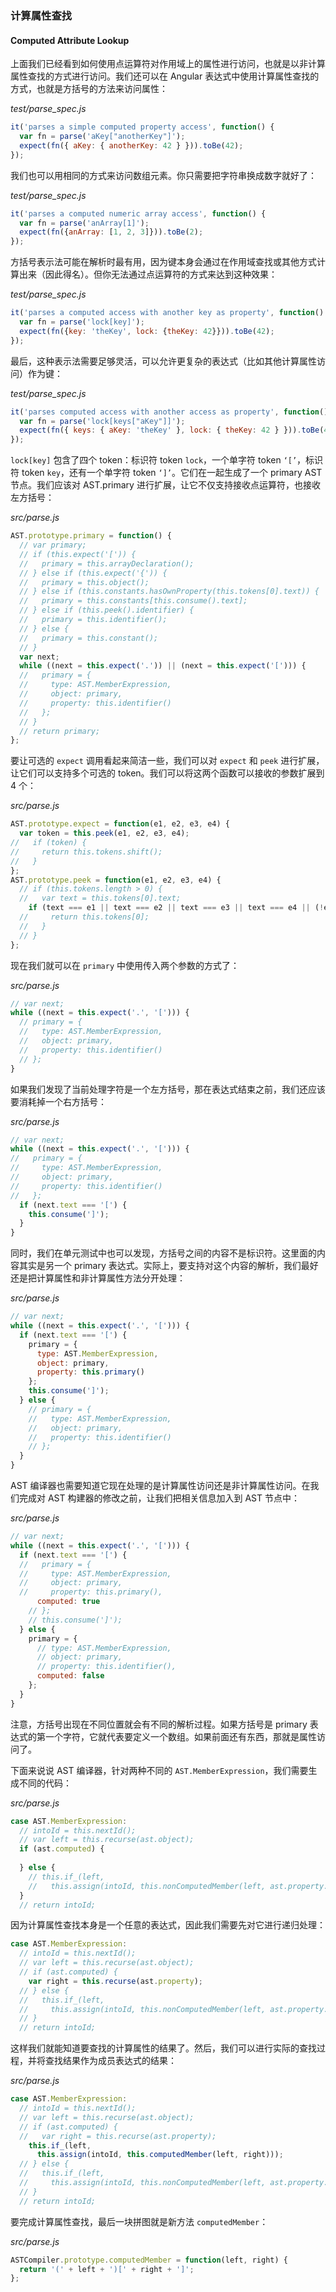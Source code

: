 ### 计算属性查找
#### Computed Attribute Lookup

上面我们已经看到如何使用点运算符对作用域上的属性进行访问，也就是以非计算属性查找的方式进行访问。我们还可以在 Angular 表达式中使用计算属性查找的方式，也就是方括号的方法来访问属性：

_test/parse_spec.js_

```js
it('parses a simple computed property access', function() {
  var fn = parse('aKey["anotherKey"]');
  expect(fn({ aKey: { anotherKey: 42 } })).toBe(42);
});
```

我们也可以用相同的方式来访问数组元素。你只需要把字符串换成数字就好了：

_test/parse_spec.js_

```js
it('parses a computed numeric array access', function() { 
  var fn = parse('anArray[1]');
  expect(fn({anArray: [1, 2, 3]})).toBe(2);
});
```

方括号表示法可能在解析时最有用，因为键本身会通过在作用域查找或其他方式计算出来（因此得名）。但你无法通过点运算符的方式来达到这种效果：

_test/parse_spec.js_

```js
it('parses a computed access with another key as property', function() { 
  var fn = parse('lock[key]');
  expect(fn({key: 'theKey', lock: {theKey: 42}})).toBe(42);
});
```

最后，这种表示法需要足够灵活，可以允许更复杂的表达式（比如其他计算属性访问）作为键：

_test/parse_spec.js_

```js
it('parses computed access with another access as property', function() {
  var fn = parse('lock[keys["aKey"]]');
  expect(fn({ keys: { aKey: 'theKey' }, lock: { theKey: 42 } })).toBe(42);
});
```

`lock[key]` 包含了四个 token：标识符 token `lock`，一个单字符 token `‘[’`，标识符 token `key`，还有一个单字符 token `‘]’`。它们在一起生成了一个 primary AST 节点。我们应该对 AST.primary 进行扩展，让它不仅支持接收点运算符，也接收左方括号：

_src/parse.js_

```js
AST.prototype.primary = function() {
  // var primary;
  // if (this.expect('[')) {
  //   primary = this.arrayDeclaration();
  // } else if (this.expect('{')) {
  //   primary = this.object();
  // } else if (this.constants.hasOwnProperty(this.tokens[0].text)) {
  //   primary = this.constants[this.consume().text];
  // } else if (this.peek().identifier) {
  //   primary = this.identifier();
  // } else {
  //   primary = this.constant();
  // }
  var next;
  while ((next = this.expect('.')) || (next = this.expect('['))) {
  //   primary = {
  //     type: AST.MemberExpression,
  //     object: primary,
  //     property: this.identifier()
  //   };
  // }
  // return primary;
};
```

要让可选的 `expect` 调用看起来简洁一些，我们可以对 `expect` 和 `peek` 进行扩展，让它们可以支持多个可选的 token。我们可以将这两个函数可以接收的参数扩展到 4 个：

_src/parse.js_

```js
AST.prototype.expect = function(e1, e2, e3, e4) {
  var token = this.peek(e1, e2, e3, e4);
//   if (token) {
//     return this.tokens.shift();
//   }
};
AST.prototype.peek = function(e1, e2, e3, e4) {
  // if (this.tokens.length > 0) {
  //   var text = this.tokens[0].text;
    if (text === e1 || text === e2 || text === e3 || text === e4 || (!e1 && !e2 && !e3 && !e4)) {
  //     return this.tokens[0];
  //   }
  // }
};
```

现在我们就可以在 `primary` 中使用传入两个参数的方式了：

_src/parse.js_

```js
// var next;
while ((next = this.expect('.', '['))) {
  // primary = {
  //   type: AST.MemberExpression,
  //   object: primary,
  //   property: this.identifier()
  // };
}
```

如果我们发现了当前处理字符是一个左方括号，那在表达式结束之前，我们还应该要消耗掉一个右方括号：

_src/parse.js_

```js
// var next;
while ((next = this.expect('.', '['))) {
//   primary = {
//     type: AST.MemberExpression,
//     object: primary,
//     property: this.identifier()
//   };
  if (next.text === '[') {
    this.consume(']');
  }
}
```

同时，我们在单元测试中也可以发现，方括号之间的内容不是标识符。这里面的内容其实是另一个 primary 表达式。实际上，要支持对这个内容的解析，我们最好还是把计算属性和非计算属性方法分开处理：

_src/parse.js_

```js
// var next;
while ((next = this.expect('.', '['))) {
  if (next.text === '[') {
    primary = {
      type: AST.MemberExpression,
      object: primary,
      property: this.primary()
    };
    this.consume(']');
  } else {
    // primary = {
    //   type: AST.MemberExpression,
    //   object: primary,
    //   property: this.identifier()
    // };
  }
}
```

AST 编译器也需要知道它现在处理的是计算属性访问还是非计算属性访问。在我们完成对 AST 构建器的修改之前，让我们把相关信息加入到 AST 节点中：

_src/parse.js_

```js
// var next;
while ((next = this.expect('.', '['))) {
  if (next.text === '[') {
  //   primary = {
  //     type: AST.MemberExpression,
  //     object: primary,
  //     property: this.primary(),
      computed: true
    // };
    // this.consume(']');
  } else {
    primary = {
      // type: AST.MemberExpression,
      // object: primary,
      // property: this.identifier(),
      computed: false
    };
  }
}
```

注意，方括号出现在不同位置就会有不同的解析过程。如果方括号是 primary 表达式的第一个字符，它就代表要定义一个数组。如果前面还有东西，那就是属性访问了。

下面来说说 AST 编译器，针对两种不同的 `AST.MemberExpression`，我们需要生成不同的代码：

_src/parse.js_

```js
case AST.MemberExpression:
  // intoId = this.nextId();
  // var left = this.recurse(ast.object);
  if (ast.computed) {
    
  } else {
    // this.if_(left,
    //   this.assign(intoId, this.nonComputedMember(left, ast.property.name)));
  }
  // return intoId;
```

因为计算属性查找本身是一个任意的表达式，因此我们需要先对它进行递归处理：

```js
case AST.MemberExpression:
  // intoId = this.nextId();
  // var left = this.recurse(ast.object);
  // if (ast.computed) {
    var right = this.recurse(ast.property);
  // } else {
  //   this.if_(left,
  //     this.assign(intoId, this.nonComputedMember(left, ast.property.name)));
  // }
  // return intoId;
```

这样我们就能知道要查找的计算属性的结果了。然后，我们可以进行实际的查找过程，并将查找结果作为成员表达式的结果：

_src/parse.js_

```js
case AST.MemberExpression:
  // intoId = this.nextId();
  // var left = this.recurse(ast.object);
  // if (ast.computed) {
  //   var right = this.recurse(ast.property);
    this.if_(left,
      this.assign(intoId, this.computedMember(left, right)));
  // } else {
  //   this.if_(left,
  //     this.assign(intoId, this.nonComputedMember(left, ast.property.name)));
  // }
  // return intoId;
```

要完成计算属性查找，最后一块拼图就是新方法 `computedMember`：

_src/parse.js_

```js
ASTCompiler.prototype.computedMember = function(left, right) {
  return '(' + left + ')[' + right + ']';
};
```